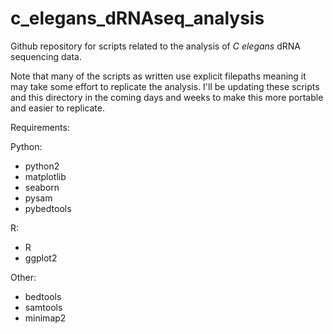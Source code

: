 # c\_elegans\_dRNAseq\_analysis
Github repository for scripts related to the analysis of _C elegans_ dRNA sequencing data.

Note that many of the scripts as written use explicit filepaths meaning it may take some effort to replicate the analysis. I'll be updating these scripts and this directory in the coming days and weeks to make this more portable and easier to replicate.

Requirements:

Python:
- python2
- matplotlib
- seaborn
- pysam
- pybedtools

R:
- R
- ggplot2

Other:
- bedtools
- samtools
- minimap2